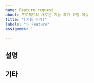 ```yaml
---
name: Feature request
about: 프로젝트의 새로운 기능 추가 요청 이슈
title: "[기능 추가]"
labels: "✨ Feature"
assignees: ''

---
```


## 설명

## 기타
